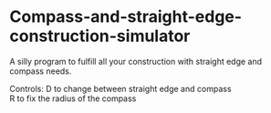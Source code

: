 # Compass-and-straight-edge-construction-simulator
A silly program to fulfill all your construction with straight edge and compass needs.

Controls:
D to change between straight edge and compass  
R to fix the radius of the compass
